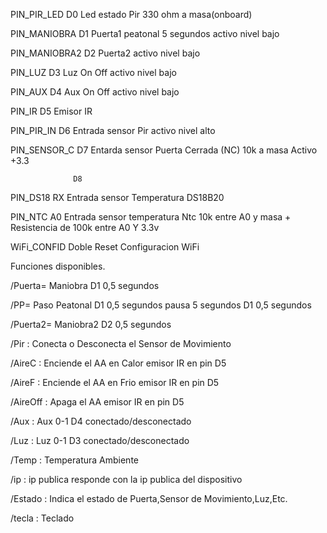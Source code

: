 
PIN_PIR_LED       D0   Led estado Pir 330 ohm a masa(onboard)		

PIN_MANIOBRA      D1   Puerta1   peatonal  5 segundos   activo nivel bajo		

PIN_MANIOBRA2     D2   Puerta2                          activo nivel bajo		

PIN_LUZ           D3   Luz On Off                       activo nivel bajo		

PIN_AUX           D4   Aux On Off                       activo nivel bajo		

PIN_IR            D5   Emisor IR		

PIN_PIR_IN        D6   Entrada sensor Pir activo nivel alto		

PIN_SENSOR_C      D7   Entarda sensor Puerta Cerrada (NC)  10k a masa Activo +3.3		

                  D8		

PIN_DS18          RX   Entrada sensor Temperatura DS18B20		

PIN_NTC           A0   Entrada sensor temperatura Ntc 10k entre A0 y masa + Resistencia de 100k entre A0 Y 3.3v		

WiFi_CONFID       Doble Reset   Configuracion WiFi 		


Funciones disponibles.

/Puerta= Maniobra   D1 0,5 segundos

/PP= Paso Peatonal  D1 0,5 segundos pausa 5 segundos D1 0,5 segundos

/Puerta2= Maniobra2 D2 0,5 segundos

/Pir : Conecta o Desconecta el Sensor de Movimiento

/AireC : Enciende el AA en Calor   emisor IR en pin D5 

/AireF : Enciende el AA en Frio    emisor IR en pin D5 

/AireOff : Apaga el AA             emisor IR en pin D5 

/Aux : Aux 0-1   D4 conectado/desconectado

/Luz : Luz 0-1   D3 conectado/desconectado

/Temp : Temperatura Ambiente

/ip : ip publica   responde con la ip publica del dispositivo

/Estado : Indica el estado de Puerta,Sensor de Movimiento,Luz,Etc.

/tecla : Teclado
